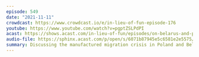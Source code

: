 ```yaml
---
episode: 549
date: "2021-11-11"
crowdcast: https://www.crowdcast.io/e/in-lieu-of-fun-episode-176
youtube: https://www.youtube.com/watch?v=pgptZSLPdPI
acast: https://shows.acast.com/in-lieu-of-fun/episodes/on-belarus-and-poland-and-migrants
audio-file: https://sphinx.acast.com/p/open/s/6071b87945e5c6581e2e5575/e/6196dd08aec95b0012b52164/media.mp3
summary: Discussing the manufactured migration crisis in Poland and Belarus
---
```

